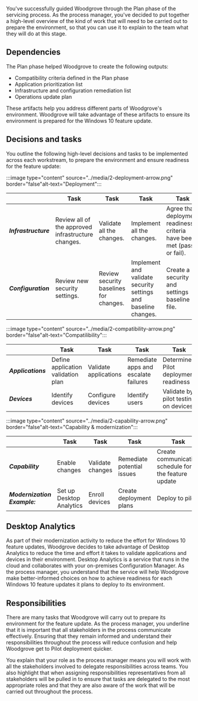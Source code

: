 
You've successfully guided Woodgrove through the Plan phase of the servicing process. As the process manager, you've decided to put together a high-level overview of the kind of work that will need to be carried out to prepare the environment, so that you can use it to explain to the team what they will do at this stage.

## Dependencies

The Plan phase helped Woodgrove to create the following outputs:

- Compatibility criteria defined in the Plan phase
- Application prioritization list
- Infrastructure and configuration remediation list
- Operations update plan

These artifacts help you address different parts of Woodgrove's environment. Woodgrove will take advantage of these artifacts to ensure its environment is prepared for the Windows 10 feature update.

## Decisions and tasks

You outline the following high-level decisions and tasks to be implemented across each workstream, to prepare the environment and ensure readiness for the feature update:

:::image type="content" source="../media/2-deployment-arrow.png" border="false"alt-text="Deployment":::

||Task|Task|Task|Task|
|---------|---------|---------|---------|---------|
|***Infrastructure***|Review all of the approved infrastructure changes.|Validate all the changes.|Implement all the changes.|Agree that deployment readiness criteria have been met (pass or fail).|
|***Configuration***|Review new security settings.|Review security baselines for changes.|Implement and validate security settings and baseline changes.|Create a security and settings baseline file.|

:::image type="content" source="../media/2-compatibility-arrow.png" border="false"alt-text="Compatilibility":::

||Task|Task|Task|Task|
|---------|---------|---------|---------|---------|
|***Applications***|Define application validation plan|Validate applications|Remediate apps and escalate failures|Determine Pilot deployment readiness
|***Devices***|Identify devices|Configure devices|Identify users|Validate by pilot testing on devices|

:::image type="content" source="../media/2-capability-arrow.png" border="false"alt-text="Capability & modernization":::

||Task|Task|Task|Task|
|---------|---------|---------|---------|---------|
|***Capability***|Enable changes|Validate changes|Remediate potential issues|Create communication schedule for the feature update
|***Modernization Example:***|Set up Desktop Analytics|Enroll devices|Create deployment plans|Deploy to pilot|

## Desktop Analytics

As part of their modernization activity to reduce the effort for Windows 10 feature updates, Woodgrove decides to take advantage of Desktop Analytics to reduce the time and effort it takes to validate applications and devices in their environment. Desktop Analytics is a service that runs in the cloud and collaborates with your on-premises Configuration Manager. As the process manager, you understand that the service will help Woodgrove make better-informed choices on how to achieve readiness for each Windows 10 feature updates it plans to deploy to its environment.

## Responsibilities

There are many tasks that Woodgrove will carry out to prepare its environment for the feature update. As the process manager, you underline that it is important that all stakeholders in the process communicate effectively. Ensuring that they remain informed and understand their responsibilities throughout the process will reduce confusion and help Woodgrove get to Pilot deployment  quicker.

You explain that your role as the process manager means you will work with all the stakeholders involved to delegate responsibilities across teams. You also highlight that when assigning responsibilities representatives from all stakeholders will be pulled in to ensure that tasks are delegated to the most appropriate roles and that they are also aware of the work that will be carried out throughout the process.
